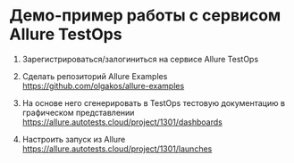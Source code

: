 # Демо-пример работы с сервисом Allure TestOps

1. Зарегистрироваться/залогиниться на сервисе Allure TestOps 

2. Сделать репозиторий Allure Examples
https://github.com/olgakos/allure-examples

3. На основе него сгенерировать в TestOps тестовую документацию в графическом представлении
https://allure.autotests.cloud/project/1301/dashboards

4. Настроить запуск из Allure
https://allure.autotests.cloud/project/1301/launches
